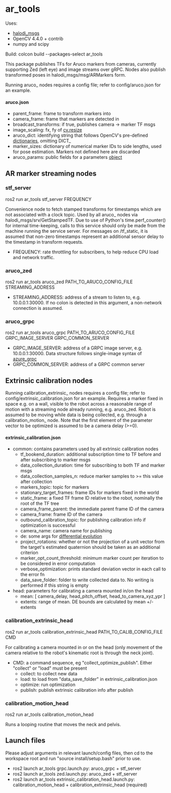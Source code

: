# ar_tools

Uses:
- [halodi_msgs](https://github.com/Halodi/halodi-messages)
- OpenCV 4.4.0 + contrib
- numpy and scipy

Build: colcon build --packages-select ar_tools

This package publishes TFs for Aruco markers from cameras, currently supporting Zed (left eye) and image streams over gRPC. Nodes also publish transformed poses in halodi_msgs/msg/ARMarkers form.

Running aruco\_ nodes requires a config file; refer to config/aruco.json for an example.

#### aruco.json
- parent\_frame: frame to transform markers into
- camera\_frame: frame that markers are detected in
- broadcast\_transforms: if true, publishes camera -> marker TF msgs
- image\_scaling: fx, fy of [cv.resize](https://docs.opencv.org/master/da/d54/group__imgproc__transform.html#ga47a974309e9102f5f08231edc7e7529d)
- aruco\_dict: identifying string that follows OpenCV's pre-defined [dictionaries](https://docs.opencv.org/master/dc/df7/dictionary_8hpp.html), omitting DICT\_
- marker\_sizes: dictionary of numerical marker IDs to side lengths, used for pose estimation. Markers not defined here are discarded
- aruco\_params: public fields for a parameters [object](https://docs.opencv.org/master/d1/dcd/structcv_1_1aruco_1_1DetectorParameters.html#aca7a04c0d23b3e1c575e11af697d506c)

## AR marker streaming nodes

### stf\_server
ros2 run ar\_tools stf\_server FREQUENCY

Convenience node to fetch stamped transforms for timestamps which are not associated with a clock topic. Used by all aruco\_ nodes via halodi_msgs/srv/GetStampedTF. Due to use of Python's time.perf\_counter() for internal time-keeping, calls to this service should only be made from the machine running the service server.
For messages on /tf_static, it is assumed that non-zero timestamps represent an additional sensor delay to the timestamp in transform requests.

- FREQUENCY: rate throttling for subscribers, to help reduce CPU load and network traffic.

### aruco\_zed
ros2 run ar\_tools aruco\_zed PATH\_TO\_ARUCO\_CONFIG\_FILE STREAMING\_ADDRESS

- STREAMING\_ADDRESS: address of a stream to listen to, e.g. 10.0.0.1:30000. If no colon is detected in this argument, a non-network connection is assumed.

### aruco\_grpc
ros2 run ar\_tools aruco\_grpc PATH\_TO\_ARUCO\_CONFIG\_FILE GRPC\_IMAGE\_SERVER GRPC\_COMMON\_SERVER 

- GRPC\_IMAGE\_SERVER: address of a GRPC image server, e.g. 10.0.0.1:30000. Data structure follows single-image syntax of [azure_grpc](https://github.com/Halodi/azure_grpc)
- GRPC\_COMMON\_SERVER: address of a GRPC common server

## Extrinsic calibration nodes
Running calibration\_extrinsic\_ nodes requires a config file; refer to config/extrinsic\_calibration.json for an example. Requires a marker fixed in space e.g. on a wall, visible to the robot across a reasonable range of motion with a streaming node already running, e.g. aruco\_zed. Robot is assumed to be moving while data is being collected, e.g. through a calibration\_motion\_ node.
Note that the first element of the parameter vector to be optimized is assumed to be a camera delay (>=0).

#### extrinsic\_calibration.json
- common: contains parameters used by all extrinsic calibration nodes
    - tf\_bookend\_duration: additional subscription time to TF before and after subscribing to marker msgs
    - data\_collection\_duration: time for subscribing to both TF and marker msgs
    - data\_collection\_samples\_n: reduce marker samples to >= this value after collection
    - markers\_topic: topic for markers
    - stationary\_target\_frames: frame IDs for markers fixed in the world
    - static\_frame: a fixed TF frame ID relative to the robot, nominally the root of the TF tree
    - camera\_frame\_parent: the immediate parent frame ID of the camera
    - camera\_frame: frame ID of the camera
    - outbound\_calibration\_topic: for publishing calibration info if optimization is successful
    - camera\_name: camera name for publishing
    - de: some args for [differential evolution](https://docs.scipy.org/doc/scipy/reference/generated/scipy.optimize.differential_evolution.html)
    - project_rotations: whether or not the projection of a unit vector from the target's estimated quaternion should be taken as an additional criterion
    - marker\_opt\_count\_threshold: minimum marker count per iteration to be considered in error computation
    - verbose_optimization: prints standard deviation vector in each call to the error fn
    - data\_save\_folder: folder to write collected data to. No writing is performed if this string is empty
- head: parameters for calibrating a camera mounted in/on the head
    - mean: [ camera\_delay, head\_pitch\_offset, head\_to\_camera\_xyz\_ypr ]
    - extents: range of mean. DE bounds are calculated by mean +/- extents

### calibration\_extrinsic\_head
ros2 run ar\_tools calibration\_extrinsic\_head PATH\_TO\_CALIB\_CONFIG\_FILE CMD

For calibrating a camera mounted in or on the head (only movement of the camera relative to the robot's kinematic root is through the neck joint).
- CMD: a command sequence, eg "collect\_optimize\_publish". Either "collect" or "load" must be present
    - collect: to collect new data
    - load: to load from "data\_save\_folder" in extrinsic\_calibration.json
    - optimize: run optimization
    - publish: publish extrinsic calibration info after publish

### calibration\_motion\_head
ros2 run ar\_tools calibration\_motion\_head

Runs a looping routine that moves the neck and pelvis.

## Launch files
Please adjust arguments in relevant launch/config files, then cd to the workspace root and run "source install/setup.bash" prior to use.

- ros2 launch ar\_tools grpc.launch.py: aruco\_grpc + stf\_server
- ros2 launch ar\_tools zed.launch.py: aruco\_zed + stf\_server
- ros2 launch ar\_tools extrinsic\_calibration\_head.launch.py: calibration\_motion\_head + calibration\_extrinsic\_head (required)
